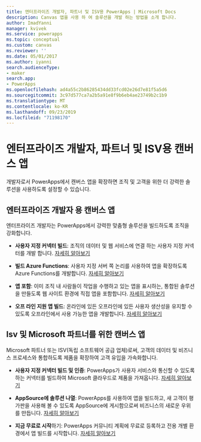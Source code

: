 ```yaml
---
title: 엔터프라이즈 개발자, 파트너 및 ISV용 PowerApps | Microsoft Docs
description: Canvas 앱을 사용 하 여 솔루션을 개발 하는 방법을 소개 합니다.
author: ImadYanni
manager: kvivek
ms.service: powerapps
ms.topic: conceptual
ms.custom: canvas
ms.reviewer: ''
ms.date: 05/01/2017
ms.author: iyanni
search.audienceType:
- maker
search.app:
- PowerApps
ms.openlocfilehash: ad4a55c2b86285434dd33fcd02e26d7e81f5a5d6
ms.sourcegitcommit: 3c97d577ca7a2b5a91e8f9b6eb4ae23749b2c1b9
ms.translationtype: MT
ms.contentlocale: ko-KR
ms.lasthandoff: 09/23/2019
ms.locfileid: "71198170"
---
```

# <a name="canvas-apps-for-enterprise-developers-partners-and-isvs"></a>엔터프라이즈 개발자, 파트너 및 ISV용 캔버스 앱

개발자로서 PowerApps에서 캔버스 앱을 확장하면 조직 및 고객을 위한 더 강력한 솔루션을 사용하도록 설정할 수 있습니다.

## <a name="canvas-apps-for-enterprise-developers"></a>엔터프라이즈 개발자 용 캔버스 앱

엔터프라이즈 개발자는 PowerApps에서 강력한 맞춤형 솔루션을 빌드하도록 조직을 강화합니다.

- **사용자 지정 커넥터 빌드**: 조직의 데이터 및 웹 서비스에 연결 하는 사용자 지정 커넥터를 개발 합니다. [자세히 알아보기](https://docs.microsoft.com/connectors/custom-connectors/)

- **빌드 Azure Functions**: 사용자 지정 서버 쪽 논리를 사용하여 앱을 확장하도록 Azure Functions를 개발합니다. [자세히 알아보기](https://docs.microsoft.com/azure/azure-functions/functions-powerapps-scenario)

- **앱 포함**: 이미 조직 내 사람들이 작업을 수행하고 있는 앱을 표시하는, 통합된 솔루션을 만들도록 웹 사이트 환경에 직접 앱을 포함합니다. [자세히 알아보기](embed-apps-dev.md)

- **오프 라인 지원 앱 빌드**: 온라인에 있든 오프라인에 있든 사용자 생산성을 유지할 수 있도록 오프라인에서 사용 가능한 앱을 개발합니다. [자세히 알아보기](offline-apps.md)

## <a name="canvas-apps-for-isvs-and-microsoft-partners"></a>Isv 및 Microsoft 파트너를 위한 캔버스 앱

Microsoft 파트너 또는 ISV(독립 소프트웨어 공급 업체)로써, 고객의 데이터 및 비즈니스 프로세스와 통합하도록 제품을 확장하여 고객 유입을 가속화합니다.

- **사용자 지정 커넥터 빌드 및 인증**: PowerApps가 사용자 서비스와 통신할 수 있도록 하는 커넥터를 빌드하여 Microsoft 클라우드로 제품을 가져옵니다. [자세히 알아보기](https://docs.microsoft.com/connectors/custom-connectors/submit-certification)

- **AppSource에 솔루션 나열**: PowerApps를 사용하여 앱을 빌드하고, 새 고객이 평가판을 사용해 볼 수 있도록 AppSource에 게시함으로써 비즈니스의 새로운 우위를 만듭니다. [자세히 알아보기](dev-appsource-test-drive.md)

- **지금 무료로 시작**하기: PowerApps 커뮤니티 계획에 무료로 등록하고 전용 개별 환경에서 앱 빌드를 시작합니다. [자세히 알아보기](../dev-community-plan.md)
